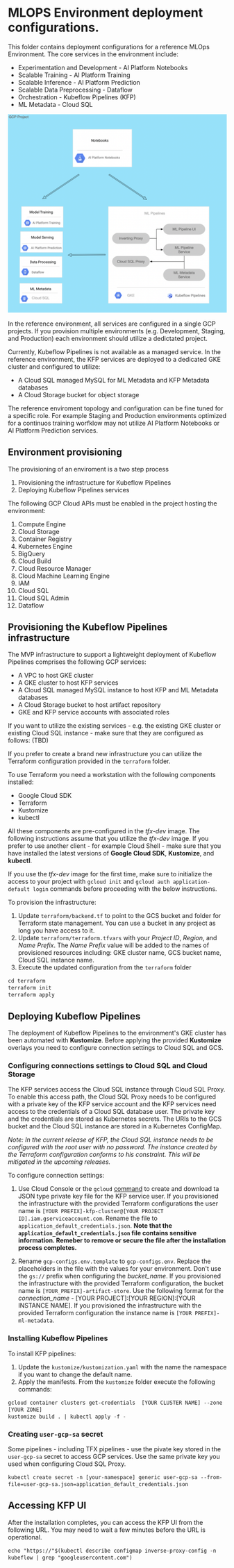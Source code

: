 # MLOPS Environment deployment configurations.

This folder contains deployment configurations for a reference MLOps Environment. The core services in the environment include:
- Experimentation and Development - AI Platform Notebooks
- Scalable Training - AI Platform Training
- Scalable Inference - AI Platform Prediction
- Scalable Data Preprocessing - Dataflow
- Orchestration - Kubeflow Pipelines (KFP)
- ML Metadata - Cloud SQL

![Reference topolgy](/images/environment.png)

In the reference environment, all services are configured in a single GCP projects. If you provision multiple environments (e.g. Development, Staging, and Production) each environment should utilize a dedictated project.

Currently, Kubeflow Pipelines is not available as a managed service. In the reference environment, the KFP services are deployed to a dedicated GKE cluster and configured to utilize:
- A Cloud SQL managed MySQL for ML Metadata and KFP Metadata databases
- A Cloud Storage bucket for object storage

The reference enviroment topology and configuration can be fine tuned for a specific role. For example Staging and Production environments optimized for a continuos training worfklow may not utilize AI Platform Notebooks or AI Platform Prediction services.

## Environment provisioning

The provisioning of an enviroment is a two step process
1. Provisioning the infrastructure for Kubeflow Pipelines 
1. Deploying Kubeflow Pipelines services 

The following GCP Cloud APIs  must be enabled in the project hosting the environment:
1. Compute Engine
2. Cloud Storage
3. Container Registry
4. Kubernetes Engine
5. BigQuery
6. Cloud Build
7. Cloud Resource Manager
8. Cloud Machine Learning Engine
9. IAM
10. Cloud SQL
11. Cloud SQL Admin
12. Dataflow


## Provisioning the Kubeflow Pipelines infrastructure

The MVP infrastructure to support a lightweight deployment of Kubeflow Pipelines comprises the following GCP services:
- A VPC to host GKE cluster
- A GKE cluster to host KFP services
- A Cloud SQL managed MySQL instance to host KFP and ML Metadata databases
- A Cloud Storage bucket to host artifact repository
- GKE and KFP service accounts with associated roles

If you want to utilize the existing services - e.g. the existing GKE cluster or existing Cloud SQL instance - make sure that they are configured as follows:
(TBD)

If you prefer to create a brand new infrastructure you can utilize the Terraform configuration provided in the `terraform` folder.

To use Terraform you need a workstation with the following components installed:
- Google Cloud SDK 
- Terraform
- Kustomize
- kubectl

All these components are pre-configured in the *tfx-dev* image. The following instructions assume that you utilize the *tfx-dev* image. If you prefer to use another client - for example Cloud Shell - make sure that you have installed the latest versions of **Google Cloud SDK**, **Kustomize**, and **kubectl**. 

If you use the *tfx-dev* image for the first time, make sure to initialize the access to your project with `gcloud init` and `gcloud auth application-default login` commands before proceeding with the below instructions.

To provision the infrastructure:

1. Update `terraform/backend.tf` to point to the GCS bucket and folder for Terraform state management. You can use a bucket in any project as long you have access to it.
2. Update `terraform/terraform.tfvars` with your *Project ID*, *Region*, and *Name Prefix*. The *Name Prefix* value will be added to the names of provisioned resources including: GKE cluster name, GCS bucket name, Cloud SQL instance name.
3. Execute the updated configuration from the `terraform` folder
```
cd terraform
terraform init
terraform apply
```

## Deploying Kubeflow Pipelines

The deployment of Kubeflow Pipelines to the environment's GKE cluster has been automated with **Kustomize**. 
Before applying the provided **Kustomize** overlays you need to configure connection settings to Cloud SQL and GCS. 

### Configuring connections settings to Cloud SQL and Cloud Storage

The KFP services access the Cloud SQL instance through Cloud SQL Proxy. To enable this access path, the Cloud SQL Proxy needs to be configured with a private key of the KFP service account and the KFP services need access to the credentials of a Cloud SQL database user. The private key and the credentials are stored as Kubernetes secrets. The URIs to the GCS bucket and the Cloud SQL instance are stored in a Kubernetes ConfigMap.

*Note: In the current release of KFP, the Cloud SQL instance needs to be configured with the root user with no password. The instance created by the Terraform configuration conforms to his constraint. This will be mitigated in the upcoming releases.*

To configure connection settings:
1. Use Cloud Console or the `gcloud` [command](https://cloud.google.com/sdk/gcloud/reference/iam/service-accounts/keys/create)  to create and download ta JSON type private key file for the KFP service user. If you provisioned the infrastructure with the provided Terraform configurations the user name is `[YOUR PREFIX]-kfp-cluster@[YOUR PROJECT ID].iam.gserviceaccount.com`. Rename the file to `application_default_credentials.json`. **Note that the `application_default_credentials.json` file contains sensitive information. Remeber to remove or secure the file after the installation process completes.**

2. Rename `gcp-configs.env.template` to `gcp-configs.env`. Replace the placeholders in the file with the values for your environment. Don't use the `gs://` prefix when configuring the *bucket_name*. If you provisioned the infrastructure with the provided Terraform configuration, the bucket name is `[YOUR_PREFIX]-artifact-store`. Use the following format for the *connection_name* - [YOUR PROJECT]:[YOUR REGION]:[YOUR INSTANCE NAME]. If you provisioned the infrastructure with the provided Terraform configuration the instance name is `[YOUR PREFIX]-ml-metadata`.

 
### Installing Kubeflow Pipelines

To install KFP pipelines:
1. Update the `kustomize/kustomization.yaml` with the name the namespace if you want to change the default name.
1. Apply the manifests. From the `kustomize` folder execute the following commands:
```
gcloud container clusters get-credentials  [YOUR CLUSTER NAME] --zone [YOUR ZONE]
kustomize build . | kubectl apply -f -
```

### Creating `user-gcp-sa` secret
Some pipelines - including TFX pipelines - use the pivate key stored in the `user-gcp-sa` secret to access GCP services. Use the same private key you used when configuring Cloud SQL Proxy.
```
kubectl create secret -n [your-namespace] generic user-gcp-sa --from-file=user-gcp-sa.json=application_default_credentials.json
```

## Accessing KFP UI

After the installation completes, you can access the KFP UI from the following URL. You may need to wait a few minutes before the URL is operational.

```
echo "https://"$(kubectl describe configmap inverse-proxy-config -n kubeflow | grep "googleusercontent.com")
```
